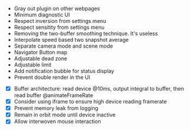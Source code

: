 - Gray out plugin on other webpages
- Minimum diagnostic UI
- Respect inversion from settings menu
- Respect sensitity from settings menu
- Removing the two-buffer smoothing technique. It's useless
- Interpolate speed based two snapshot average
- Separate camera mode and scene mode
- Navigator Button map
- Adjustable dead zone
- Adjustable limit
- Add notification bubble for status display
- Prevent double render in the UI

- [x] Buffer architecture: read device @10ms, output integral to buffer, then read buffer @animateFrameRate
- [x] Consider using iframe to ensure high device reading framerate
- [x] Prevent memory leak from logging
- [x] Remain in orbit mode until device inactive
- [x] Allow interwoven mouse interaction
